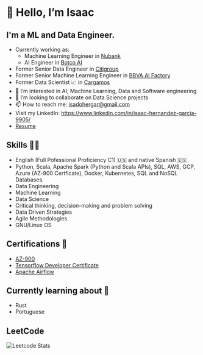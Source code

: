 # 👋 Hello, I’m Isaac
## I'm a ML and Data Engineer.
- Currently working as: 
  - Machine Learning Engineer in [Nubank](https://international.nubank.com.br/about/)
  - AI Engineer in [Botco AI](https://botco.ai/)
- Former Senior Data Engineer in [Citigroup](https://www.citigroup.com/global)
- Former Senior Machine Learning Engineer in [BBVA AI Factory](https://www.bbvaaifactory.com)
- Former Data Scientist 📈 in [Cargamos](https://www.linkedin.com/company/cargamosmx/)
- 👀 I’m interested in AI, Machine Learning, Data and Software engineering 
- 💞️ I’m looking to collaborate on Data Science projects
- 📫 How to reach me: isadohergar@gmail.com
- Visit my LinkedIn: https://www.linkedin.com/in/isaac-hernandez-garcia-9905/ 
- [Resume](https://www.canva.com/design/DAFScipfP-Q/I7KNPLfdoDwyHWE1p5mbbA/view?utm_content=DAFScipfP-Q&utm_campaign=designshare&utm_medium=link2&utm_source=sharebutton)

## Skills 👨‍💻
* English (Full Pofessional Proficiency C1)  🇺🇸 and native Spanish 🇪🇸
* Python, Scala, Apache Spark (Python and Scala APIs), SQL, AWS, GCP, Azure (AZ-900 Certficate), Docker, Kubernetes, SQL and NoSQL Databases.
* Data Engineering
* Machine Learning
* Data Science
* Critical thinking, decision-making and problem solving 
* Data Driven Strategies
* Agile Methodologies
* GNU/Linux OS

## Certifications 📜
* [AZ-900](https://portal.certiport.com/Portal/Pages/PrintTranscriptInfo.aspx?action=Cert&id=414&cvid=jlqG6GsGh69aqvgbIui9eg==)
* [Tensorflow Developer Certificate](https://www.credential.net/257ddb28-b131-4b23-ac07-ebd029b271be#gs.yb7xmc)
* [Apache Airflow](https://www.credly.com/badges/9d7d4bea-83c1-4dd2-9c2a-f61137f111d5)

## Currently learning about 🌱
- Rust
- Portuguese
<!---
axiom-of-choice/axiom-of-choice is a ✨ special ✨ repository because its `README.md` (this file) appears on your GitHub profile.
You can click the Preview link to take a look at your changes.
--->

## LeetCode
![Leetcode Stats](https://leetcard.jacoblin.cool/axiom-of-choice)

